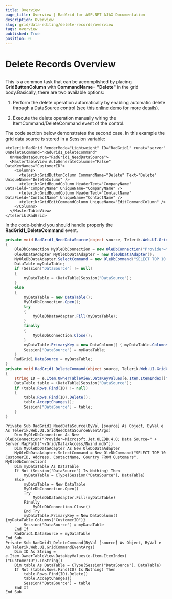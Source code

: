 ```yaml
---
title: Overview
page_title: Overview | RadGrid for ASP.NET AJAX Documentation
description: Overview
slug: grid/data-editing/delete-records/overview
tags: overview
published: True
position: 0
---
```


# Delete Records Overview



## 

This is a common task that can be accomplished by placing **GridButtonColumn** with **CommandName**= **"Delete"** in the grid body.Basically, there are two available options:

1. Perform the delete operation automatically by enabling automatic delete through a DataSource control (see [this online demo](https://demos.telerik.com/aspnet-ajax/Grid/Examples/DataEditing/AllEditableColumns/DefaultCS.aspx) for more details).

1. Execute the delete operation manually wiring the ItemCommand/DeleteCommand event of the control.

The code section below demonstrates the second case. In this example the grid data source is stored in a Session variable:

````ASP.NET
<telerik:RadGrid RenderMode="Lightweight" ID="RadGrid1" runat="server" OnDeleteCommand="RadGrid1_DeleteCommand"
  OnNeedDataSource="RadGrid1_NeedDataSource">
  <MasterTableView AutoGenerateColumns="False" DataKeyNames="CustomerID">
    <Columns>
      <telerik:GridButtonColumn CommandName="Delete" Text="Delete" UniqueName="DeleteColumn" />
      <telerik:GridBoundColumn HeaderText="CompanyName" DataField="CompanyName" UniqueName="CompanyName" />
      <telerik:GridBoundColumn HeaderText="ContactName" DataField="ContactName" UniqueName="ContactName" />
      <telerik:GridEditCommandColumn UniqueName="EditCommandColumn" />
    </Columns>
  </MasterTableView>
</telerik:RadGrid>
````



In the code-behind you should handle properly the **RadGrid1_DeleteCommand** event.



````C#
private void RadGrid1_NeedDataSource(object source, Telerik.Web.UI.GridNeedDataSourceEventArgs e)
{
    OleDbConnection MyOleDbConnection = new OleDbConnection("Provider=Microsoft.Jet.OLEDB.4.0; Data Source=" + Server.MapPath("~/Grid/Data/Access/Nwind.mdb"));
    OleDbDataAdapter MyOleDbDataAdapter = new OleDbDataAdapter();
    MyOleDbDataAdapter.SelectCommand = new OleDbCommand("SELECT TOP 10 CustomerID,CompanyName, ContactName FROM  Customers", MyOleDbConnection);
    DataTable myDataTable;
    if (Session["DataSource"] != null)
    {
        myDataTable = (DataTable)Session["DataSource"];
    }
    else
    {
        myDataTable = new DataTable();
        MyOleDbConnection.Open();
        try
        {
            MyOleDbDataAdapter.Fill(myDataTable);
        }
        finally
        {
            MyOleDbConnection.Close();
        }
        myDataTable.PrimaryKey = new DataColumn[] { myDataTable.Columns["CustomerID"] };
        Session["DataSource"] = myDataTable;
    }
    RadGrid1.DataSource = myDataTable;
}
private void RadGrid1_DeleteCommand(object source, Telerik.Web.UI.GridCommandEventArgs e)
{
    string ID = e.Item.OwnerTableView.DataKeyValues[e.Item.ItemIndex]["CustomerID"].ToString();
    DataTable table = (DataTable)Session["DataSource"];
    if (table.Rows.Find(ID) != null)
    {
        table.Rows.Find(ID).Delete();
        table.AcceptChanges();
        Session["DataSource"] = table;
    }
}
````
````VB
Private Sub RadGrid1_NeedDataSource(ByVal [source] As Object, ByVal e As Telerik.Web.UI.GridNeedDataSourceEventArgs)
    Dim MyOleDbConnection As New OleDbConnection("Provider=Microsoft.Jet.OLEDB.4.0; Data Source=" + Server.MapPath("~/Grid/Data/Access/Nwind.mdb"))
    Dim MyOleDbDataAdapter As New OleDbDataAdapter
    MyOleDbDataAdapter.SelectCommand = New OleDbCommand("SELECT TOP 10 CustomerID, Address, ContactName, Country FROM Customers", MyOleDbConnection)
    Dim myDataTable As DataTable
    If Not (Session("DataSource") Is Nothing) Then
        myDataTable = CType(Session("DataSource"), DataTable)
    Else
        myDataTable = New DataTable
        MyOleDbConnection.Open()
        Try
            MyOleDbDataAdapter.Fill(myDataTable)
        Finally
            MyOleDbConnection.Close()
        End Try
        myDataTable.PrimaryKey = New DataColumn() {myDataTable.Columns("CustomerID")}
        Session("DataSource") = myDataTable
    End If
    RadGrid1.DataSource = myDataTable
End Sub
Private Sub RadGrid1_DeleteCommand(ByVal [source] As Object, ByVal e As Telerik.Web.UI.GridCommandEventArgs)
    Dim ID As String = e.Item.OwnerTableView.DataKeyValues(e.Item.ItemIndex)("CustomerID").ToString()
    Dim table As DataTable = CType(Session("DataSource"), DataTable)
    If Not (table.Rows.Find(ID) Is Nothing) Then
        table.Rows.Find(ID).Delete()
        table.AcceptChanges()
        Session("DataSource") = table
    End If
End Sub
````

